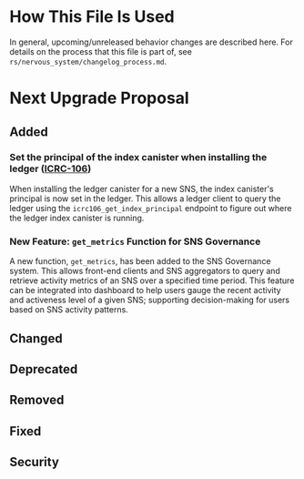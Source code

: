# How This File Is Used

In general, upcoming/unreleased behavior changes are described here. For details
on the process that this file is part of, see
`rs/nervous_system/changelog_process.md`.

# Next Upgrade Proposal

## Added

### Set the principal of the index canister when installing the ledger ([ICRC-106](https://github.com/dfinity/ICRC-1/pull/196/files/7f9b4739d9b3ec2cf549bf468e3a1731c31eecbf))

When installing the ledger canister for a new SNS, the index canister's principal is now set in the ledger.
This allows a ledger client to query the ledger using the `icrc106_get_index_principal` endpoint to figure out where the
ledger index canister is running.

### New Feature: `get_metrics` Function for SNS Governance 

A new function, `get_metrics`, has been added to the SNS Governance system. This allows front-end clients and SNS aggregators to query and retrieve activity metrics of an SNS over a specified time period.
This feature can be integrated into dashboard to help users gauge the recent activity and activeness level of a given SNS; supporting decision-making for users based on SNS activity patterns.
## Changed

## Deprecated

## Removed

## Fixed

## Security

